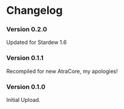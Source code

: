 ﻿Changelog
===========

<!--TODO: draw something on the shop menus?
Will need to invert data structure for this.

Maybe a filter?
-->

### Version 0.2.0
Updated for Stardew 1.6

### Version 0.1.1
Recompiled for new AtraCore, my apologies!

### Version 0.1.0

Initial Upload.